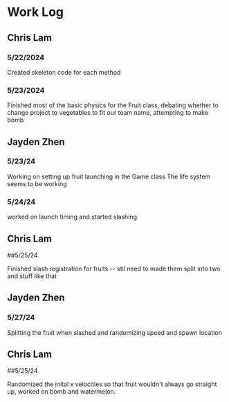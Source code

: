 # Work Log

## Chris Lam

### 5/22/2024

Created skeleton code for each method

### 5/23/2024

Finished most of the basic physics for the Fruit class, debating whether to change project to vegetables to fit our team name, attempting to make bomb


## Jayden Zhen

### 5/23/24

Working on setting up fruit launching in the Game class
The life system seems to be working

### 5/24/24

worked on launch timing and started slashing

## Chris Lam

##5/25/24

Finished slash registration for fruits -- stil need to made them split into two and stuff like that

## Jayden Zhen

### 5/27/24

Splitting the fruit when slashed and randomizing speed and spawn location

## Chris Lam

##5/25/24

Randomized the inital x velocities so that fruit wouldn't always go straight up, worked on bomb and watermelon.
